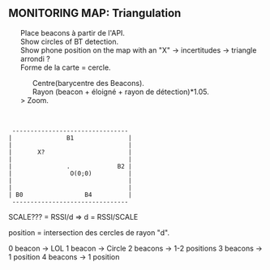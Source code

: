 ## MONITORING MAP: Triangulation
<ul>Place beacons à partir de l'API.</br>
Show circles of BT detection.</br>
Show phone position on the map with an "X" -> incertitudes -> triangle arrondi ?</br>
Forme de la carte = cercle.</br>
<ul>Centre(barycentre des Beacons).</br>
Rayon (beacon + éloigné + rayon de détection)*1.05.</br></ul>
> Zoom.</ul></br>

```
 --------------------------------
|               B1               |
|                                |
|       X?                       |
|                                |
|               .             B2 |
|                O(0;0)          |
|                                |
|                                |
| B0                 B4          |
 --------------------------------
```

SCALE??? = RSSI/d
=> d = RSSI/SCALE

position = intersection des cercles de rayon "d".

0 beacon -> LOL
1 beacon -> Circle
2 beacons -> 1-2 positions
3 beacons -> 1 position
4 beacons -> 1 position
